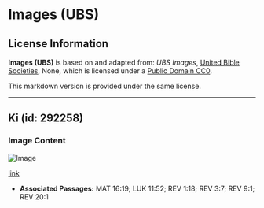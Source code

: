 # Images (UBS)

## License Information

**Images (UBS)** is based on and adapted from: _UBS Images_, [United Bible Societies](https://unitedbiblesocieties.org/), None, which is licensed under a [Public Domain CC0](https://creativecommons.org/public-domain/cc0/).

This markdown version is provided under the same license.



--------------------------------

## Ki (id: 292258)

### Image Content

![Image](https://cdn.aquifer.bible/aquifer-content/resources/Media/WEB-0404_key.jpg)

[link](https://cdn.aquifer.bible/aquifer-content/resources/Media/WEB-0404_key.jpg)

* **Associated Passages:** MAT 16:19; LUK 11:52; REV 1:18; REV 3:7; REV 9:1; REV 20:1

